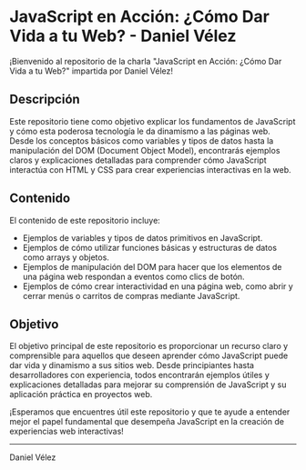 # JavaScript en Acción: ¿Cómo Dar Vida a tu Web? - Daniel Vélez

¡Bienvenido al repositorio de la charla "JavaScript en Acción: ¿Cómo Dar Vida a tu Web?" impartida por Daniel Vélez!

## Descripción

Este repositorio tiene como objetivo explicar los fundamentos de JavaScript y cómo esta poderosa tecnología le da dinamismo a las páginas web. Desde los conceptos básicos como variables y tipos de datos hasta la manipulación del DOM (Document Object Model), encontrarás ejemplos claros y explicaciones detalladas para comprender cómo JavaScript interactúa con HTML y CSS para crear experiencias interactivas en la web.

## Contenido

El contenido de este repositorio incluye:

- Ejemplos de variables y tipos de datos primitivos en JavaScript.
- Ejemplos de cómo utilizar funciones básicas y estructuras de datos como arrays y objetos.
- Ejemplos de manipulación del DOM para hacer que los elementos de una página web respondan a eventos como clics de botón.
- Ejemplos de cómo crear interactividad en una página web, como abrir y cerrar menús o carritos de compras mediante JavaScript.

## Objetivo

El objetivo principal de este repositorio es proporcionar un recurso claro y comprensible para aquellos que deseen aprender cómo JavaScript puede dar vida y dinamismo a sus sitios web. Desde principiantes hasta desarrolladores con experiencia, todos encontrarán ejemplos útiles y explicaciones detalladas para mejorar su comprensión de JavaScript y su aplicación práctica en proyectos web.

¡Esperamos que encuentres útil este repositorio y que te ayude a entender mejor el papel fundamental que desempeña JavaScript en la creación de experiencias web interactivas!

---
Daniel Vélez